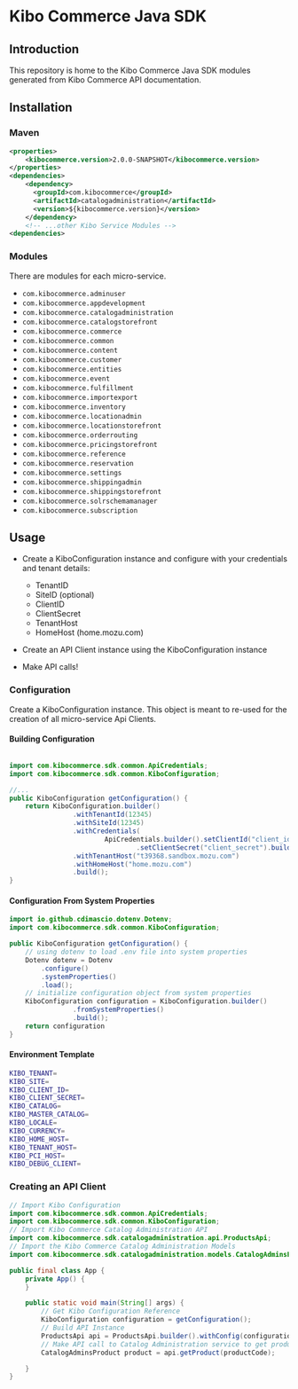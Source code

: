 # Kibo Commerce Java SDK

## Introduction

This repository is home to the Kibo Commerce Java SDK modules generated from Kibo Commerce API documentation.

## Installation

### Maven

```xml
<properties>
    <kibocommerce.version>2.0.0-SNAPSHOT</kibocommerce.version>
</properties>
<dependencies>
    <dependency>
      <groupId>com.kibocommerce</groupId>
      <artifactId>catalogadministration</artifactId>
      <version>${kibocommerce.version}</version>
    </dependency>
    <!-- ...other Kibo Service Modules -->
<dependencies>
```

### Modules

There are modules for each micro-service.

- `com.kibocommerce.adminuser`
- `com.kibocommerce.appdevelopment`
- `com.kibocommerce.catalogadministration`
- `com.kibocommerce.catalogstorefront`
- `com.kibocommerce.commerce`
- `com.kibocommerce.common`
- `com.kibocommerce.content`
- `com.kibocommerce.customer`
- `com.kibocommerce.entities`
- `com.kibocommerce.event`
- `com.kibocommerce.fulfillment`
- `com.kibocommerce.importexport`
- `com.kibocommerce.inventory`
- `com.kibocommerce.locationadmin`
- `com.kibocommerce.locationstorefront`
- `com.kibocommerce.orderrouting`
- `com.kibocommerce.pricingstorefront`
- `com.kibocommerce.reference`
- `com.kibocommerce.reservation`
- `com.kibocommerce.settings`
- `com.kibocommerce.shippingadmin`
- `com.kibocommerce.shippingstorefront`
- `com.kibocommerce.solrschemamanager`
- `com.kibocommerce.subscription`

## Usage

- Create a KiboConfiguration instance and configure with your credentials and tenant details:

  - TenantID
  - SiteID (optional)
  - ClientID
  - ClientSecret
  - TenantHost
  - HomeHost (home.mozu.com)

- Create an API Client instance using the KiboConfiguration instance
- Make API calls!

### Configuration

Create a KiboConfiguration instance.
This object is meant to re-used for the creation of all micro-service Api Clients.

#### Building Configuration

```java

import com.kibocommerce.sdk.common.ApiCredentials;
import com.kibocommerce.sdk.common.KiboConfiguration;

//...
public KiboConfiguration getConfiguration() {
    return KiboConfiguration.builder()
                .withTenantId(12345)
                .withSiteId(12345)
                .withCredentials(
                        ApiCredentials.builder().setClientId("client_id")
                                .setClientSecret("client_secret").build())
                .withTenantHost("t39368.sandbox.mozu.com")
                .withHomeHost("home.mozu.com")
                .build();
}
```

#### Configuration From System Properties

```java
import io.github.cdimascio.dotenv.Dotenv;
import com.kibocommerce.sdk.common.KiboConfiguration;

public KiboConfiguration getConfiguration() {
    // using dotenv to load .env file into system properties
    Dotenv dotenv = Dotenv
        .configure()
        .systemProperties()
        .load();
    // initialize configuration object from system properties
    KiboConfiguration configuration = KiboConfiguration.builder()
                .fromSystemProperties()
                .build();
    return configuration
}
```

#### Environment Template

```bash
KIBO_TENANT=
KIBO_SITE=
KIBO_CLIENT_ID=
KIBO_CLIENT_SECRET=
KIBO_CATALOG=
KIBO_MASTER_CATALOG=
KIBO_LOCALE=
KIBO_CURRENCY=
KIBO_HOME_HOST=
KIBO_TENANT_HOST=
KIBO_PCI_HOST=
KIBO_DEBUG_CLIENT=
```

### Creating an API Client

```java
// Import Kibo Configuration
import com.kibocommerce.sdk.common.ApiCredentials;
import com.kibocommerce.sdk.common.KiboConfiguration;
// Import Kibo Commerce Catalog Administration API
import com.kibocommerce.sdk.catalogadministration.api.ProductsApi;
// Import the Kibo Commerce Catalog Administration Models
import com.kibocommerce.sdk.catalogadministration.models.CatalogAdminsProduct;

public final class App {
    private App() {
    }

    public static void main(String[] args) {
        // Get Kibo Configuration Reference
        KiboConfiguration configuration = getConfiguration();
        // Build API Instance
        ProductsApi api = ProductsApi.builder().withConfig(configuration).build();
        // Make API call to Catalog Administration service to get product
        CatalogAdminsProduct product = api.getProduct(productCode);

    }
}
```
